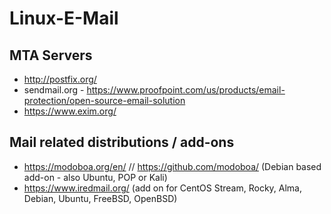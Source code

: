 # Linux-E-Mail

## MTA Servers 
* http://postfix.org/
* sendmail.org - https://www.proofpoint.com/us/products/email-protection/open-source-email-solution 
* https://www.exim.org/ 


## Mail related distributions / add-ons
* https://modoboa.org/en/ // https://github.com/modoboa/ (Debian based add-on - also Ubuntu, POP or Kali)
* https://www.iredmail.org/  (add on for  CentOS Stream, Rocky, Alma, Debian, Ubuntu, FreeBSD, OpenBSD)

